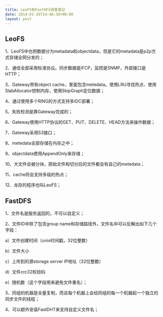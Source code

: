 ```yaml
---
title: LeoFS和FastDFS调查笔记
date: 2014-01-26T14:46:30+00:00
layout: post
---
```

## LeoFS

1、LeoFS中也把数据分为metadata和objectdata，但是它的metadata是p2p方式存储全网分发的；
  
2、通信全部采用标准协议。同步数据是iFCP，监控是SNMP，外部接口是HTTP；
  
3、Gateway带有object cache，里面包含metedata。使用LRU寻找热点、使用SlabAllocator控制内存，使用SkipGraph定位数据；
  
4、通过使用多个RING的方式支持多IDC部署；
  
5、失败检测是靠Gateway完成的；
  
6、Gateway使用HTTP协议的GET、PUT、DELETE、HEAD方法来操作数据；
  
7、Gateway采用S3接口；
  
8、metedata全部存储在内存之中；
  
9、objectdata使用AppendOnly来存储；
  
10、大文件会被分块，原始文件和切分后的文件都会有自己的metedata；
  
11、cache将会支持多级的热点；
  
12、龙存的程序也叫LeoFS；

## FastDFS

1、文件名是服务返回的，不可以自定义；
  
2、文件ID中除了包含group name和存储路径外，文件名中可以反解出如下几个字段：

a）文件创建时间（unix时间戳，32位整数）
      
b）文件大小
      
c）上传到的源storage server IP地址（32位整数）
      
d）文件crc32校验码
      
e）随机数（这个字段用来避免文件重名）；

3、同组的机器是全量复制，而且每个机器上会给同组的每一个机器起一个独立的同步文件的线程；
  
4、可以额外安装FastDHT来支持自定义文件名；
